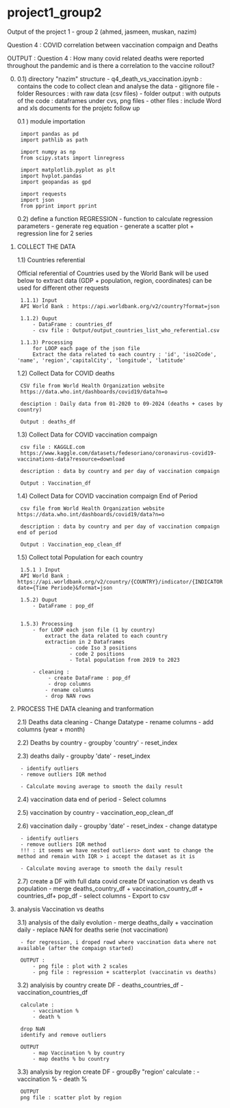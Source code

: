 # project1_group2
Output of the project 1 - group 2 (ahmed, jasmeen, muskan, nazim)

Question 4 : COVID correlation between vaccination compaign and Deaths 

OUTPUT : Question 4 : How many covid related deaths were reported throughout the pandemic and is there a correlation to the vaccine rollout?


0) 
    0.1) directory "nazim" structure 
        - q4_death_vs_vaccination.ipynb : contains the code to collect clean and analyse the data
        - gitignore file
        - folder Resources : with raw data (csv files)
        - folder output : with outputs of the code : dataframes under cvs, png files
        - other files : include Word and xls  documents for the projetc follow up

    0.1 ) module importation

        import pandas as pd
        import pathlib as path

        import numpy as np
        from scipy.stats import linregress

        import matplotlib.pyplot as plt
        import hvplot.pandas
        import geopandas as gpd

        import requests
        import json
        from pprint import pprint

    0.2) define a function REGRESSION
        - function to calculate regression parameters
        - generate reg equation
        - generate a scatter plot + regression line for 2 series


1) COLLECT THE DATA

    1.1) Countries referential

    Official referential of Countries used by the World Bank
        will be used below to extract data (GDP + population, region, coordinates)
        can be used for different other requests
        
        1.1.1) Input
        API World Bank : https://api.worldbank.org/v2/country?format=json

        1.1.2) Ouput 
            - DataFrame : countries_df
            - csv file : Output/output_countries_list_who_referential.csv

        1.1.3) Processing
            for LOOP each page of the json file
            Extract the data related to each country : 'id', 'iso2Code', 'name', 'region','capitalCity', 'longitude', 'latitude'

    
    1.2) Collect Data for COVID deaths 

        CSV file from World Health Organization website 
        https://data.who.int/dashboards/covid19/data?n=o
        
        desciption : Daily data from 01-2020 to 09-2024 (deaths + cases by country)

        Output : deaths_df
    
    1.3) Collect Data for COVID vaccination compaign 

        csv file : KAGGLE.com
        https://www.kaggle.com/datasets/fedesoriano/coronavirus-covid19-vaccinations-data?resource=download
        
        description : data by country and per day of vaccination compaign

        Output : Vaccination_df

    1.4) Collect Data for COVID vaccination compaign End of Period

        csv file from World Health Organization website 
       https://data.who.int/dashboards/covid19/data?n=o
        
        description : data by country and per day of vaccination compaign end of period

        Output : Vaccination_eop_clean_df

    1.5) Collect total Population for each country

        1.5.1 ) Input
        API World Bank : https://api.worldbank.org/v2/country/{COUNTRY}/indicator/{INDICATOR}?date={Time Periode}&format=json

        1.5.2) Ouput 
            - DataFrame : pop_df


        1.5.3) Processing
            - for LOOP each json file (1 by country)
                extract the data related to each country 
                extraction in 2 Dataframes
                        - code Iso 3 positions
                        - code 2 positions 
                        - Total population from 2019 to 2023

            - cleaning : 
                 - create DataFrame : pop_df
                 - drop columns
                - rename columns
                - drop NAN rows


2) PROCESS THE DATA
cleaning and tranformation

    2.1) Deaths data cleaning
        - Change Datatype
        - rename columns
        - add columns (year + month)


    2.2) Deaths by country
        - groupby 'country'
        - reset_index

    2.3) deaths daily
        - groupby 'date'
        - reset_index

        - identify outliers
        - remove outliers IQR method

        - Calculate moving average to smooth the daily result


    2.4) vaccination data end of period
        - Select columns

    2.5) vaccination by country
        - vaccination_eop_clean_df

    2.6) vaccination daily
        - groupby 'date'
        - reset_index
        - change datatype

        - identify outliers
        - remove outliers IQR method
        !!! : it seems we have nested outliers> dont want to change the method and remain with IQR > i accept the dataset as it is

        - Calculate moving average to smooth the daily result

    2.7) create a DF with full data covid 
        create Df vaccination vs death vs population
        - merge 
            deaths_country_df + 
            vaccination_country_df +
            countries_df+
            pop_df
        - select columns
        - Export to csv
 




3) analysis Vaccination vs deaths

    3.1) analysis of the daily evolution
        - merge deaths_daily + vaccination daily
        - replace NAN for deaths serie (not vaccination)

        - for regression, i droped rowd where vaccination data where not available (after the compaign started)

        OUTPUT :
            - png file : plot with 2 scales
            - png file : regression + scatterplot (vaccinatin vs deaths)


    3.2) analyisis by country
        create DF
            - deaths_countries_df
            - vaccination_countries_df

        calculate : 
            - vaccination %
            - death %
        
        drop NaN
        identify and remove outliers

        OUTPUT
            - map Vaccination % by country
            - map deaths % bu country



    3.3) analysis by region
        create DF
            - groupBy "region'
        calculate : 
            - vaccination %
            - death %
        
        OUTPUT 
        png file : scatter plot by region

